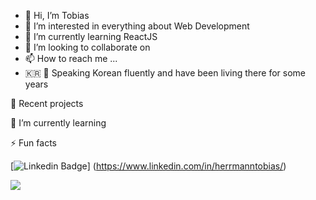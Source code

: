 - 👋 Hi, I’m Tobias
- 👀 I’m interested in everything about Web Development
- 🌱 I’m currently learning ReactJS
- 💞️ I’m looking to collaborate on 
- 📫 How to reach me ...
- 🇰🇷 :rice: Speaking Korean fluently and have been living there for some years

<!-- Hi, I'm Mark 👋
I'm a JavaScript engineer and lead developer working at Widen. While I'm not afraid of CSS, my true passion lies in JavaScript engineering and developer experience (DX). I love finding ways to simplify or improve development workflow to save time and make it more fun to work on applications. Wait, did I forget to mention how much I love TypeScript? -->


🔭 Recent projects

<!-- mskelton.dev. I'm finally working on putting together my own personal website. Better late than never!
Lariat. My company has adopted Playwright for end-to-end testing, and Lariat is an open source library I developed for them to reduce boilerplate when creating page objects.
Yarn outdated plugin. I've been using this plugin for quite a while now, but recently updated it to support Yarn 3 with some neat features including lockfile aware outdated dependency checking. -->

🌱 I’m currently learning

<!-- Tensorflow. I'm starting to learn about machine learning with Tensorflow for a small side project I'm working on.
Forex. I've begun exploring the world of foreign exchange, MetaTrader 4/5, expert advisors, and more.
Ergonomics, starting with my purchase of the Moonlander keyboard from ZSA. Super excited to continue to learn more about ergonomics and maintaining a healthy body while doing the things I love to do. -->

⚡ Fun facts

<!-- The first programming language I learned was Python which I almost never use anymore. 🐍
I dislike design and yet I maintain color themes for 2 IDEs and 2 websites. 🤷 -->

[![Linkedin Badge](https://img.shields.io/badge/-LinkedIn-0e76a8?style-flat-square&logo-Linkedin&logoColor-white)] (https://www.linkedin.com/in/herrmanntobias/)

![](https://komarev.com/ghpvc/?username=ToHX)

<!---
ToHX/ToHX is a ✨ special ✨ repository because its `README.md` (this file) appears on your GitHub profile.
You can click the Preview link to take a look at your changes.
--->

